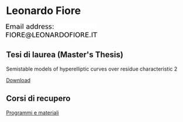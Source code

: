 # Leonardo Fiore
![](email.png)

## Tesi di laurea (Master's Thesis)

Semistable models of hyperelliptic curves over residue characteristic 2

[Download](Tesi.pdf)

## Corsi di recupero
[Programmi e materiali](https://github.com/fiorellino/corsi-recupero)
